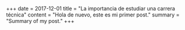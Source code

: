 +++
date = 2017-12-01
title = "La importancia de estudiar una carrera técnica"
content = "Hola de nuevo, este es mi primer post."
summary = "Summary of my post."
+++

